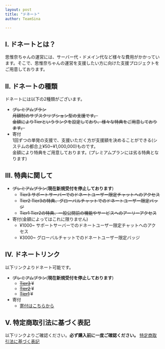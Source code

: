 ```yaml
---
layout: post
title: "ドネート"
author: TeamSina

---
```

## Ⅰ. ドネートとは？
思惟奈ちゃんの運営には、サーバー代・ドメイン代など様々な費用がかかっています。そこで、思惟奈ちゃんの運営を支援したい方に向けた支援プロジェクトをご用意しております。
## II. ドネートの種類
ドネートには以下の2種類がございます。
- ~~プレミアムプラン<br>月額制のサブスクリプション型の支援です。<br>金額によりTierというランクを設定しており、様々な特典をご用意しております。~~
- 寄付<br>1回ずつの単発の支援で、支援いただく方が支援額を決めることができる(システムの都合上¥50~¥1,000,000)ものです。<br>金額により特典をご用意しております。(プレミアムプランには劣る特典となります)
## III. 特典に関して
- ~~プレミアムプラン~~(**現在新規受付を停止しております**)
  - ~~Tier3 サポートサーバーでのドネートユーザー限定チャットへのアクセス~~
  - ~~Tier2 Tier3の特典、グローバルチャットでのドネートユーザー限定バッジ~~
  - ~~Tier1 Tier2の特典、一般公開前の機能やサービスへのアーリーアクセス~~
- 寄付(金額によってはこれに限りません)
  - ¥1000~ サポートサーバーでのドネートユーザー限定チャットへのアクセス
  - ¥3000~ グローバルチャットでのドネートユーザー限定バッジ
## IV. ドネートリンク
以下リンクよりドネート可能です。
- ~~プレミアムプラン~~(**現在新規受付を停止しております**)
  - ~~<a href="https://buy.stripe.com/28o8xK1S04fucnu147" class="a-orange">Tier3</a> ¥~~
  - ~~<a href="https://buy.stripe.com/28o29mdAI3bqbjqcMO" class="a-orange">Tier2</a> ¥~~
  - ~~<a href="https://buy.stripe.com/eVa3dqgMU3bqdry289" class="a-orange">Tier1</a> ¥~~
- 寄付
  - <a href="https://donate.stripe.com/fZe6pC9kscM0gDK144" class="a-orange">寄付はこちらから</a>

## V. 特定商取引法に基づく表記
以下リンクよりご確認ください。**必ず購入前に一度ご確認ください。**
<a href="{{ site.url }}/legal/tradelaw" class="a-orange">特定商取引法に基づく表記</a>
